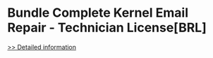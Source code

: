 # Bundle Complete Kernel Email Repair - Technician License[BRL]
[>> Detailed information](https://secure.element5.com/esales/product.html?productid=300384686&affiliateid=200057808)